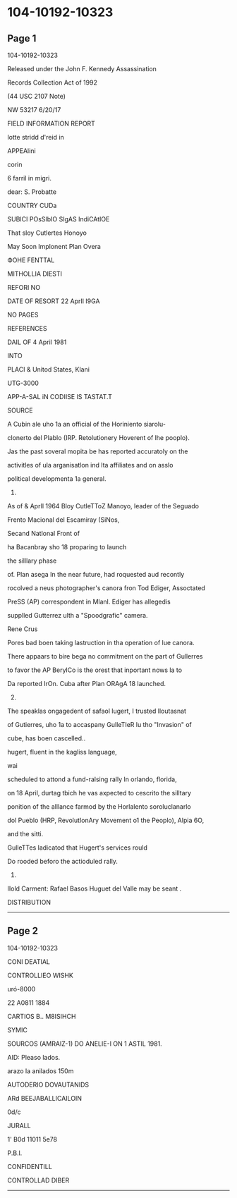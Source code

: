 # 104-10192-10323

## Page 1

104-10192-10323

Released under the John F. Kennedy Assassination

Records Collection Act of 1992

(44 USC 2107 Note)

NW 53217 6/20/17

FIELD INFORMATION REPORT

lotte stridd d'reid in

APPEAlini

corin

6 farril in migri.

dear: S. Probatte

COUNTRY CUDa

SUBICI POsSIbIO SIgAS IndiCAtIOE

That sloy Cutlertes Honoyo

May Soon Implonent Plan Overa

ФОНЕ FENTTAL

MITHOLLIA DIESTI

REFORI NO

DATE OF RESORT 22 AprIl I9GA

NO PAGES

REFERENCES

DAIL OF 4 April 1981

INTO

PLACI & Unitod States, Klani

UTG-3000

APP-A-SAL iN CODIISE IS TASTAT.T

SOURCE

A Cubin ale uho 1a an official of the Horiniento siarolu-

clonerto del Plablo (IRP. Retolutionery Hoverent of lhe pooplo).

Jas the past soveral mopita be has reported accuratoly on the

activitles of ula arganisatlon ind lta affiliates and on asslo

political developmenta 1a general.

1.

As of & AprIl 1964 Bloy CutleTToZ Manoyo, leader of the Seguado

Frento Macional del Escamiray (SiNos,

Secand Natlonal Front of

ha Bacanbray sho 18 proparing to launch

the silllary phase

of. Plan asega In the near future, had roquested aud recontly

rocolved a neus photographer's canora fron Tod Ediger, Assoctated

PreSS (AP) correspondent in Mlanl. Ediger has allegedis

supplled Gutterrez ulth a "Spoodgrafic" camera.

Rene Crus

Pores bad boen taking lastruction in tha operation of lue canora.

There appaars to bire bega no commitment on the part of Gullerres

to favor the AP BerylCo is the orest that inportant nows la to

Da reported IrOn. Cuba after Plan ORAgA 18 launched.

2.

The speaklas ongagedent of safaol lugert, I trusted lloutasnat

of Gutierres, uho 1a to accaspany GulleTIeR lu tho "Invasion" of

cube, has boen cascelled..

hugert, fluent in the kagliss language,

wai

scheduled to attond a fund-ralsing rally ln orlando, florida,

on 18 April, durtag tbich he vas axpected to cescrito the silltary

ponition of the alllance farmod by the Horlalento soroluclanarlo

dol Pueblo (HRP, RevolutIonAry Movement o1 the Peoplo), Alpia 6O,

and the sitti.

GulleTTes ladicatod that Hugert's services rould

Do rooded beforo the actioduled rally.

1.

IIold Carment: Rafael Basos Huguet del Valle may be seant .

DISTRIBUTION

---

## Page 2

104-10192-10323

CONI DEATIAL

CONTROLLIEO WISHK

uró-8000

22 A0811 1884

CARTIOS B.. M8ISIHCH

SYMIC

SOURCOS (AMRAIZ-1) DO ANELIE-I ON 1 ASTIL 1981.

AID: Pleaso lados.

arazo la anilados 150m

AUTODERIO DOVAUTANIDS

ARd BEEJABALLICAILOIN

0d/c

JURALL

1' B0d 11011 5e78

P.B.l.

CONFIDENTILL

CONTROLLAD DIBER

---

